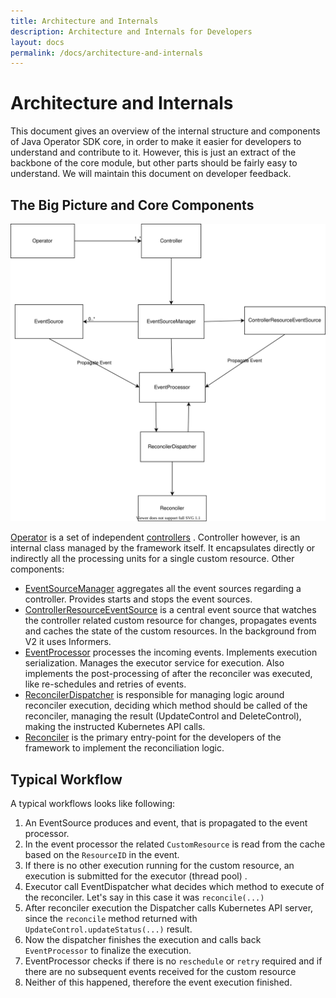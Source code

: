 ```yaml
---
title: Architecture and Internals
description: Architecture and Internals for Developers
layout: docs
permalink: /docs/architecture-and-internals
---
```


# Architecture and Internals

This document gives an overview of the internal structure and components of Java Operator SDK core, in order to make it
easier for developers to understand and contribute to it. However, this is just an extract of the backbone of the core
module, but other parts should be fairly easy to understand. We will maintain this document on developer feedback.

## The Big Picture and Core Components

![Alt text for broken image link](../assets/images/architecture.svg)

[Operator](https://github.com/java-operator-sdk/java-operator-sdk/blob/main/operator-framework-core/src/main/java/io/javaoperatorsdk/operator/Operator.java)
is a set of
independent [controllers](https://github.com/java-operator-sdk/java-operator-sdk/blob/main/operator-framework-core/src/main/java/io/javaoperatorsdk/operator/processing/Controller.java)
. Controller however, is an internal class managed by the framework itself. It encapsulates directly or indirectly all
the processing units for a single custom resource. Other components:

- [EventSourceManager](https://github.com/java-operator-sdk/java-operator-sdk/blob/main/operator-framework-core/src/main/java/io/javaoperatorsdk/operator/processing/event/EventSourceManager.java)
  aggregates all the event sources regarding a controller. Provides starts and stops the event sources.
- [ControllerResourceEventSource](https://github.com/java-operator-sdk/java-operator-sdk/blob/main/operator-framework-core/src/main/java/io/javaoperatorsdk/operator/processing/event/source/controller/ControllerResourceEventSource.java)
  is a central event source that watches the controller related custom resource for changes, propagates events and
  caches the state of the custom resources. In the background from V2 it uses Informers.
- [EventProcessor](https://github.com/java-operator-sdk/java-operator-sdk/blob/main/operator-framework-core/src/main/java/io/javaoperatorsdk/operator/processing/event/EventProcessor.java)
  processes the incoming events. Implements execution serialization. Manages the executor service for execution. Also
  implements the post-processing of after the reconciler was executed, like re-schedules and retries of events.
- [ReconcilerDispatcher](https://github.com/java-operator-sdk/java-operator-sdk/blob/main/operator-framework-core/src/main/java/io/javaoperatorsdk/operator/processing/event/ReconciliationDispatcher.java)
  is responsible for managing logic around reconciler execution, deciding which method should be called of the
  reconciler, managing the result
  (UpdateControl and DeleteControl), making the instructed Kubernetes API calls.
- [Reconciler](https://github.com/java-operator-sdk/java-operator-sdk/blob/main/operator-framework-core/src/main/java/io/javaoperatorsdk/operator/api/reconciler/Reconciler.java)
  is the primary entry-point for the developers of the framework to implement the reconciliation logic.

## Typical Workflow

A typical workflows looks like following:

1. An EventSource produces and event, that is propagated to the event processor.
2. In the event processor the related `CustomResource` is read from the cache based on the `ResourceID` in the event.
3. If there is no other execution running for the custom resource, an execution is submitted for the executor (thread
   pool) .
4. Executor call EventDispatcher what decides which method to execute of the reconciler. Let's say in this case it
   was `reconcile(...)`
5. After reconciler execution the Dispatcher calls Kubernetes API server, since the `reconcile` method returned
   with `UpdateControl.updateStatus(...)` result.
6. Now the dispatcher finishes the execution and calls back `EventProcessor` to finalize the execution.
7. EventProcessor checks if there is no `reschedule` or `retry` required and if there are no subsequent events received
   for the custom resource
8. Neither of this happened, therefore the event execution finished.
